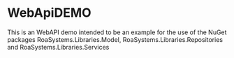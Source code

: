 # WebApiDEMO
This is an WebAPI demo intended to be an example for the use of the NuGet packages RoaSystems.Libraries.Model, RoaSystems.Libraries.Repositories and RoaSystems.Libraries.Services
